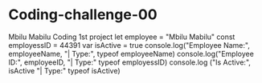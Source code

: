 # Coding-challenge-00
Mbilu Mabilu Coding 1st project
let employee = "Mbilu Mabilu"
const employessID = 44391
var isActive = true
console.log("Employee Name:", employeeName, "| Type:", typeof employeeName)
console.log("Employee ID:", employeeID, "| Type:" typeof employessID)
console.log ("Is Active:", isActive "| Type:" typeof isActive)

